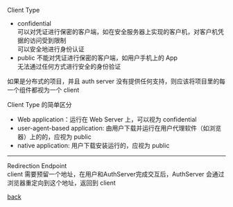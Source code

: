Client Type  
- confidential  
可以对凭证进行保密的客户端，如在安全服务器上实现的客户机，对客户机凭据的访问受到限制  
可以安全地进行身份认证  
- public
不能对凭证进行保密的客户端，如用户手机上的 App  
无法通过任何方式进行安全的身份验证  

如果是分布式的项目，并且 auth server 没有提供任何支持，则应该将项目里的每一个组件都视为一个 client  

Client Type 的简单区分  
- Web application：运行在 Web Server 上，可以视为 confidential  
- user-agent-based application: 由用户下载并运行在用户代理软件（如浏览器）上的的，应视为 public  
- native application: 用户下载安装运行的，应视为 public  

---

Redirection Endpoint  
client 需要预留一个地址，在用户和AuthServer完成交互后，AuthServer 会通过浏览器重定向到这个地址，返回到 client  

[back](../8.md)  